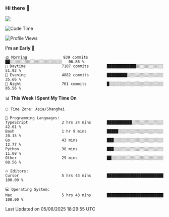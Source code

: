 ### Hi there 👋

<!--
**JJAYCHEN1e/jjaychen1e** is a ✨ _special_ ✨ repository because its `README.md` (this file) appears on your GitHub profile.

Here are some ideas to get you started:

- 🔭 I’m currently working on ...
- 🌱 I’m currently learning ...
- 👯 I’m looking to collaborate on ...
- 🤔 I’m looking for help with ...
- 💬 Ask me about ...
- 📫 How to reach me: ...
- 😄 Pronouns: ...
- ⚡ Fun fact: ...
-->

[![](https://github-readme-stats.vercel.app/api?username=jjaychen1e&show_icons=true)](https://github.com/jjaychen1e/github-readme-stats?count_private=true)

<!--START_SECTION:waka-->
![Code Time](http://img.shields.io/badge/Code%20Time-2%2C040%20hrs%2041%20mins-blue)

![Profile Views](http://img.shields.io/badge/Profile%20Views-0-blue)

**I'm an Early 🐤** 

```text
🌞 Morning                939 commits         ██░░░░░░░░░░░░░░░░░░░░░░░   06.86 % 
🌆 Daytime                7107 commits        █████████████░░░░░░░░░░░░   51.92 % 
🌃 Evening                4882 commits        █████████░░░░░░░░░░░░░░░░   35.66 % 
🌙 Night                  761 commits         █░░░░░░░░░░░░░░░░░░░░░░░░   05.56 % 
```


📊 **This Week I Spent My Time On** 

```text
🕑︎ Time Zone: Asia/Shanghai

💬 Programming Languages: 
TypeScript               2 hrs 24 mins       ███████████░░░░░░░░░░░░░░   42.01 % 
Bash                     1 hr 9 mins         █████░░░░░░░░░░░░░░░░░░░░   20.15 % 
Go                       43 mins             ███░░░░░░░░░░░░░░░░░░░░░░   12.77 % 
Python                   38 mins             ███░░░░░░░░░░░░░░░░░░░░░░   11.08 % 
Other                    29 mins             ██░░░░░░░░░░░░░░░░░░░░░░░   08.56 % 

🔥 Editors: 
Cursor                   5 hrs 43 mins       █████████████████████████   100.00 % 

💻 Operating System: 
Mac                      5 hrs 43 mins       █████████████████████████   100.00 % 
```


 Last Updated on 05/06/2025 18:29:55 UTC
<!--END_SECTION:waka-->
